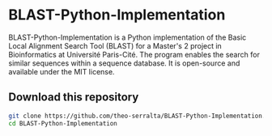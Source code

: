 # BLAST-Python-Implementation
BLAST-Python-Implementation is a Python implementation of the Basic Local Alignment Search Tool (BLAST) for a Master's 2 project in Bioinformatics at Université Paris-Cité. The program enables the search for similar sequences within a sequence database. It is open-source and available under the MIT license.

## Download this repository

```bash
git clone https://github.com/theo-serralta/BLAST-Python-Implementation.git
cd BLAST-Python-Implementation
```
